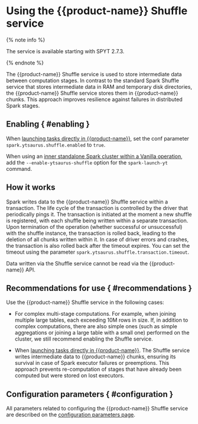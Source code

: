 # Using the {{product-name}} Shuffle service

{% note info %}

The service is available starting with SPYT 2.7.3.

{% endnote %}

The {{product-name}} Shuffle service is used to store intermediate data between computation stages. In contrast to the standard Spark Shuffle service that stores intermediate data in RAM and temporary disk directories, the {{product-name}} Shuffle service stores them in {{product-name}} chunks. This approach improves resilience against failures in distributed Spark stages.

## Enabling { #enabling }

When [launching tasks directly in {{product-name}}](../../../../user-guide/data-processing/spyt/launch.md#submit), set the conf parameter `spark.ytsaurus.shuffle.enabled` to `true`.

When using an [inner standalone Spark cluster within a Vanilla operation](../../../../user-guide/data-processing/spyt/launch.md#standalone), add the `--enable-ytsaurus-shuffle` option for the `spark-launch-yt` command.

## How it works

Spark writes data to the {{product-name}} Shuffle service within a transaction. The life cycle of the transaction is controlled by the driver that periodically pings it. The transaction is initiated at the moment a new shuffle is registered, with each shuffle being written within a separate transaction. Upon termination of the operation (whether successful or unsuccessful) with the shuffle instance, the transaction is rolled back, leading to the deletion of all chunks written within it. In case of driver errors and crashes, the transaction is also rolled back after the timeout expires. You can set the timeout using the parameter `spark.ytsaurus.shuffle.transaction.timeout`.

Data written via the Shuffle service cannot be read via the {{product-name}} API.

## Recommendations for use { #recommendations }

Use the {{product-name}} Shuffle service in the following cases:

- For complex multi-stage computations. For example, when joining multiple large tables, each exceeding 10M rows in size. If, in addition to complex computations, there are also simple ones (such as simple aggregations or joining a large table with a small one) performed on the cluster, we still recommend enabling the Shuffle service.

- When [launching tasks directly in {{product-name}}](../../../../user-guide/data-processing/spyt/launch.md#submit). The Shuffle service writes intermediate data to {{product-name}} chunks, ensuring its survival in case of Spark executor failures or preemptions. This approach prevents re-computation of stages that have already been computed but were stored on lost executors.

## Configuration parameters { #configuration }

All parameters related to configuring the {{product-name}} Shuffle service are described on the [configuration parameters page](../../../../user-guide/data-processing/spyt/thesaurus/configuration.md#shuffle).

